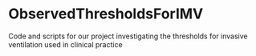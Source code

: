 # ObservedThresholdsForIMV
 Code and scripts for our project investigating the thresholds for invasive ventilation used in clinical practice
